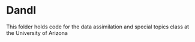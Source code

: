 # DandI
This folder holds code for the data assimilation and special topics class at the University of Arizona
